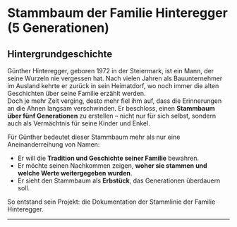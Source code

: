 # Stammbaum der Familie Hinteregger (5 Generationen)

## Hintergrundgeschichte
Günther Hinteregger, geboren 1972 in der Steiermark, ist ein Mann, der seine Wurzeln nie vergessen hat. Nach vielen Jahren als Bauunternehmer im Ausland kehrte er zurück in sein Heimatdorf, wo noch immer die alten Geschichten über seine Familie erzählt werden.  
Doch je mehr Zeit verging, desto mehr fiel ihm auf, dass die Erinnerungen an die Ahnen langsam verschwinden. Er beschloss, einen **Stammbaum über fünf Generationen** zu erstellen – nicht nur für sich selbst, sondern auch als Vermächtnis für seine Kinder und Enkel.  

Für Günther bedeutet dieser Stammbaum mehr als nur eine Aneinanderreihung von Namen:  
- Er will die **Tradition und Geschichte seiner Familie** bewahren.  
- Er möchte seinen Nachkommen zeigen, **woher sie stammen und welche Werte weitergegeben wurden**.  
- Er sieht den Stammbaum als **Erbstück**, das Generationen überdauern soll.  

So entstand sein Projekt: die Dokumentation der Stammlinie der Familie Hinteregger.

---

